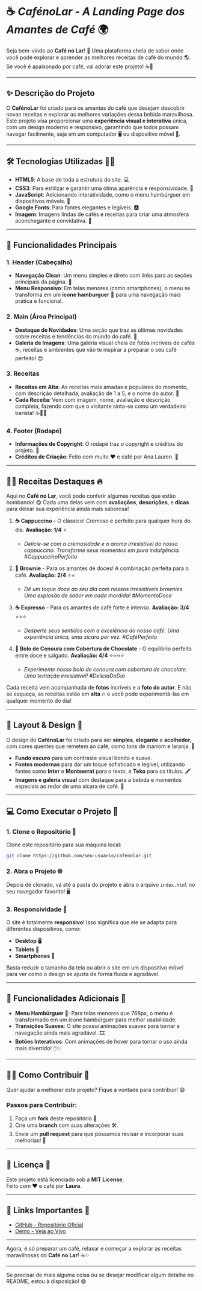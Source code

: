 # ☕ _**CafénoLar - A Landing Page dos Amantes de Café**_ 🌍

Seja bem-vindo ao **Café no Lar**! 🎉 Uma plataforma cheia de sabor onde você pode explorar e aprender as melhores receitas de café do mundo 🌎. Se você é apaixonado por café, vai adorar este projeto! ☕💫

---

## ✨ **Descrição do Projeto**

O **CafénoLar** foi criado para os amantes do café que desejam descobrir novas receitas e explorar as melhores variações dessa bebida maravilhosa. Este projeto visa proporcionar uma **experiência visual e interativa** única, com um design moderno e responsivo, garantindo que todos possam navegar facilmente, seja em um computador 🖥️ ou dispositivo móvel 📱.

---

## 🛠 **Tecnologias Utilizadas** 🧑‍💻

- **HTML5**: A base de toda a estrutura do site. 💻
- **CSS3**: Para estilizar e garantir uma ótima aparência e responsividade. 🎨
- **JavaScript**: Adicionando interatividade, como o menu hambúrguer em dispositivos móveis. 🚀
- **Google Fonts**: Para fontes elegantes e legíveis. 🅰️
- **Imagem**: Imagens lindas de cafés e receitas para criar uma atmosfera aconchegante e convidativa. 📸

---

## 📱 **Funcionalidades Principais**

### 1. **Header (Cabeçalho)**
- **Navegação Clean**: Um menu simples e direto com links para as seções principais da página. 🧭
- **Menu Responsivo**: Em telas menores (como smartphones), o menu se transforma em um **ícone hamburguer** 🍔 para uma navegação mais prática e funcional.

### 2. **Main (Área Principal)**
- **Destaque de Novidades**: Uma seção que traz as últimas novidades sobre receitas e tendências do mundo do café. 🌟
- **Galeria de Imagens**: Uma galeria visual cheia de fotos incríveis de cafés ☕, receitas e ambientes que vão te inspirar a preparar o seu café perfeito! 😍

### 3. **Receitas**
- **Receitas em Alta**: As receitas mais amadas e populares do momento, com descrição detalhada, avaliação de 1 a 5, e o nome do autor. 🌱
- **Cada Receita**: Vem com imagem, nome, avaliação e descrição completa, fazendo com que o visitante sinta-se como um verdadeiro barista! ☕👨‍🍳

### 4. **Footer (Rodapé)**
- **Informações de Copyright**: O rodapé traz o copyright e créditos do projeto. 📝
- **Créditos de Criação**: Feito com muito **❤️** e café por Ana Lauren. 🌱

---

## 🧑‍🍳 **Receitas Destaques** 🔥

Aqui no **Café no Lar**, você pode conferir algumas receitas que estão bombando! 😋 Cada uma delas vem com **avaliações**, **descrições**, e **dicas** para deixar sua experiência ainda mais saborosa!

1. **☕ Cappuccino** - O clássico! Cremoso e perfeito para qualquer hora do dia. **Avaliação: 1/4** ⭐  
   - *Delicie-se com a cremosidade e o aroma irresistível do nosso cappuccino. Transforme seus momentos em pura indulgência. #CappuccinoPerfeito*

2. **🍫 Brownie** - Para os amantes de doces! A combinação perfeita para o café. **Avaliação: 2/4** ⭐⭐  
   - *Dê um toque doce ao seu dia com nossos irresistíveis brownies. Uma explosão de sabor em cada mordida! #MomentoDoce*

3. **☕ Expresso** - Para os amantes de café forte e intenso. **Avaliação: 3/4** ⭐⭐⭐  
   - *Desperte seus sentidos com a excelência do nosso café. Uma experiência única, uma xícara por vez. #CaféPerfeito*

4. **🍰 Bolo de Cenoura com Cobertura de Chocolate** - O equilíbrio perfeito entre doce e salgado. **Avaliação: 4/4** ⭐⭐⭐⭐  
   - *Experimente nosso bolo de cenoura com cobertura de chocolate. Uma tentação irresistível! #DeliciaDoDia*

Cada receita vem acompanhada de **fotos** incríveis e a **foto do autor**. E não se esqueça, as receitas estão em **alta** 🔥 e você pode experimentá-las em qualquer momento do dia!

---

## 🎨 **Layout & Design** 💅

O design do **CafénoLar** foi criado para ser **simples**, **elegante** e **acolhedor**, com cores quentes que remetem ao café, como tons de marrom e laranja. 🍂

- **Fundo escuro** para um contraste visual bonito e suave.
- **Fontes modernas** para dar um toque sofisticado e legível, utilizando fontes como **Inter** e **Montserrat** para o texto, e **Teko** para os títulos. 🖋️
- **Imagens e galeria visual** com destaque para a bebida e momentos especiais ao redor de uma xícara de café. 📸

---

## 💻 **Como Executar o Projeto** 🚀

### 1. **Clone o Repositório** 🔄

Clone este repositório para sua máquina local:

```bash
git clone https://github.com/seu-usuario/cafénolar.git
```

### 2. **Abra o Projeto** 🌐

Depois de clonado, vá até a pasta do projeto e abra o arquivo `index.html` no seu navegador favorito! 🖥️

### 3. **Responsividade** 📱

O site é totalmente **responsivo**! Isso significa que ele se adapta para diferentes dispositivos, como:
- **Desktop** 🖥️
- **Tablets** 📱
- **Smartphones** 📱

Basta reduzir o tamanho da tela ou abrir o site em um dispositivo móvel para ver como o design se ajusta de forma fluida e agradável.

---

## 💬 **Funcionalidades Adicionais** 🌟

- **Menu Hambúrguer** 🍔: Para telas menores que 768px, o menu é transformado em um ícone hambúrguer para melhor usabilidade.
- **Transições Suaves**: O site possui animações suaves para tornar a navegação ainda mais agradável. 🎞️
- **Botões Interativos**: Com animações de hover para tornar o uso ainda mais divertido! 🖱️✨

---

## 🧑‍🏫 **Como Contribuir** 🤝

Quer ajudar a melhorar este projeto? Fique à vontade para contribuir! 😄

### **Passos para Contribuir**:
1. Faça um **fork** deste repositório 🍴.
2. Crie uma **branch** com suas alterações 🛠️.
3. Envie um **pull request** para que possamos revisar e incorporar suas melhorias! 🔄

---

## 📄 **Licença** 📜

Este projeto está licenciado sob a **MIT License**.  
Feito com **❤️** e café por **Laura**.

---

## 🔗 **Links Importantes** 📎

- [GitHub - Repositório Oficial](https://github.com/seu-usuario/cafénolar)  
- [Demo - Veja ao Vivo](#)

---

Agora, é só preparar um café, relaxar e começar a explorar as receitas maravilhosas do **Café no Lar**! ☕✨

---

Se precisar de mais alguma coisa ou se desejar modificar algum detalhe no README, estou à disposição! 😄
